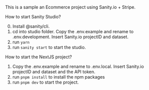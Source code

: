This is a sample an Ecommerce project using Sanity.io + Stripe.

How to start Sanity Studio?

0. Install @sanity/cli.
1. cd into studio folder. Copy the .env.example and rename to .env.development. Insert Sanity.io projectID and dataset.
2. run `yarn`
3. run `sanity start` to start the studio.

How to start the NextJS project?

1. Copy the .env.example and rename to .env.local. Insert Sanity.io projectID and dataset and the API token.
2. run `pnpm install` to install the npm packages
3. run `pnpm dev` to start the project.
